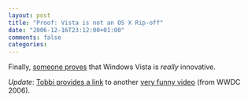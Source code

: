 ```yaml
---
layout: post
title: "Proof: Vista is not an OS X Rip-off"
date: "2006-12-16T23:12:00+01:00"
comments: false
categories: 
---
```


<p>Finally, <a href="http://www.youtube.com/watch?v=MDNuq94Zg_8">someone proves</a> that Windows Vista is <em>really</em> innovative.</p>

<p><em>Update</em>: <a href="http://www.tobbi.net/press/?p=42">Tobbi provides a link</a> to another <a href="http://www.youtube.com/watch?v=N-2C2gb6ws8&amp;mode=related&amp;search=">very funny video</a> (from WWDC 2006).</p>


